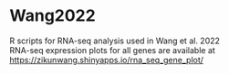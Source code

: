 # Wang2022
R scripts for RNA-seq analysis used in Wang et al. 2022  
RNA-seq expression plots for all genes are available at https://zikunwang.shinyapps.io/rna_seq_gene_plot/
